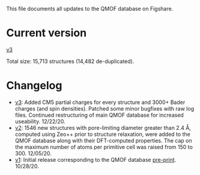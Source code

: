 This file documents all updates to the QMOF database on Figshare.

# Current version
[v3](https://figshare.com/articles/dataset/QMOF_Database/13147324)

Total size: 15,713 structures (14,482 de-duplicated).

# Changelog
- [v3](https://figshare.com/articles/dataset/QMOF_Database/13147324/3): Added CM5 partial charges for every structure and 3000+ Bader charges (and spin densities). Patched some minor bugfixes with raw log files. Continued restructuring of main QMOF database for increased useability. 12/22/20.
- [v2](https://figshare.com/articles/dataset/QMOF_Database/13147324/2): 1546 new structures with pore-limiting diameter greater than 2.4 Å, computed using Zeo++ prior to structure relaxation, were added to the QMOF database along with their DFT-computed properties. The cap on the maximum number of atoms per primitive cell was raised from 150 to 300. 12/05/20.
- [v1](https://figshare.com/articles/dataset/QMOF_Database/13147324/1): Initial release corresponding to the QMOF database [pre-print](https://dx.doi.org/10.26434/chemrxiv.13147616). 10/28/20.
